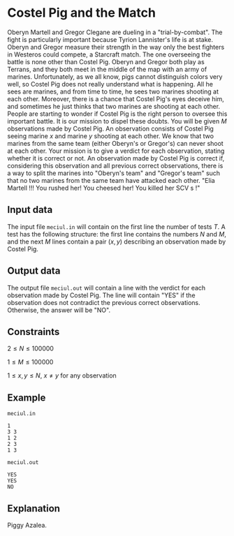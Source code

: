 # Costel Pig and the Match

Oberyn Martell and Gregor Clegane are dueling in a "trial-by-combat". The fight is particularly important because Tyrion Lannister's life is at stake. Oberyn and Gregor measure their strength in the way only the best fighters in Westeros could compete, a Starcraft match. The one overseeing the battle is none other than Costel Pig. Oberyn and Gregor both play as Terrans, and they both meet in the middle of the map with an army of marines. Unfortunately, as we all know, pigs cannot distinguish colors very well, so Costel Pig does not really understand what is happening. All he sees are marines, and from time to time, he sees two marines shooting at each other. Moreover, there is a chance that Costel Pig's eyes deceive him, and sometimes he just thinks that two marines are shooting at each other. People are starting to wonder if Costel Pig is the right person to oversee this important battle. It is our mission to dispel these doubts. You will be given $M$ observations made by Costel Pig. An observation consists of Costel Pig seeing marine $x$ and marine $y$ shooting at each other. We know that two marines from the same team (either Oberyn's or Gregor's) can never shoot at each other. Your mission is to give a verdict for each observation, stating whether it is correct or not. An observation made by Costel Pig is correct if, considering this observation and all previous correct observations, there is a way to split the marines into "Oberyn's team" and "Gregor's team" such that no two marines from the same team have attacked each other. "Elia Martell !!! You rushed her! You cheesed her! You killed her SCV s !"

## Input data

The input file `meciul.in` will contain on the first line the number of tests $T$. A test has the following structure: the first line contains the numbers $N$ and $M$, and the next $M$ lines contain a pair $(x, y)$ describing an observation made by Costel Pig.

## Output data

The output file `meciul.out` will contain a line with the verdict for each observation made by Costel Pig. The line will contain "YES" if the observation does not contradict the previous correct observations. Otherwise, the answer will be "NO".

## Constraints

$2 \leq N \leq 100000$

$1 \leq M \leq 100000$

$1 \leq x, y \leq N$, $x \neq y$ for any observation

## Example

`meciul.in`

```
1
3 3
1 2
2 3
1 3
```

`meciul.out`

```
YES
YES
NO
```

## Explanation

Piggy Azalea.